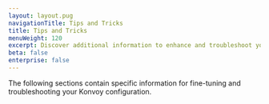 ```yaml
---
layout: layout.pug
navigationTitle: Tips and Tricks
title: Tips and Tricks
menuWeight: 120
excerpt: Discover additional information to enhance and troubleshoot your Konvoy configuration.
beta: false
enterprise: false
---
```


<!-- markdownlint-disable MD004 MD007 MD025 MD030 -->

The following sections contain specific information for fine-tuning and troubleshooting your Konvoy configuration.
